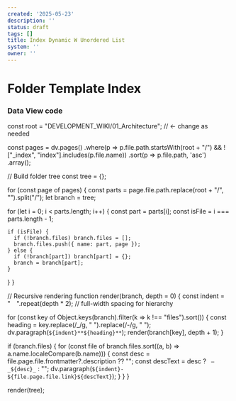 ```yaml
---
created: '2025-05-23'
description: ''
status: draft
tags: []
title: Index Dynamic W Unordered List
system: ''
owner: ''
---
```



# Folder Template Index

### Data View code

const root = "DEVELOPMENT_WIKI/01_Architecture"; // ← change as needed

const pages = dv.pages()
  .where(p => p.file.path.startsWith(root + "/") && !["_index", "index"].includes(p.file.name))
  .sort(p => p.file.path, 'asc')
  .array();

// Build folder tree
const tree = {};

for (const page of pages) {
  const parts = page.file.path.replace(root + "/", "").split("/");
  let branch = tree;

  for (let i = 0; i < parts.length; i++) {
    const part = parts[i];
    const isFile = i === parts.length - 1;

    if (isFile) {
      if (!branch.files) branch.files = [];
      branch.files.push({ name: part, page });
    } else {
      if (!branch[part]) branch[part] = {};
      branch = branch[part];
    }
  }
}

// Recursive rendering
function render(branch, depth = 0) {
  const indent = " ".repeat(depth * 2); // full-width spacing for hierarchy

  for (const key of Object.keys(branch).filter(k => k !== "files").sort()) {
    const heading = key.replace(/_/g, " ").replace(/-/g, " ");
    dv.paragraph(`${indent}**${heading}**`);
    render(branch[key], depth + 1);
  }

  if (branch.files) {
    for (const file of branch.files.sort((a, b) => a.name.localeCompare(b.name))) {
      const desc = file.page.file.frontmatter?.description ?? "";
      const descText = desc ? ` — _${desc}_` : "";
      dv.paragraph(`${indent}- ${file.page.file.link}${descText}`);
    }
  }
}

render(tree);

